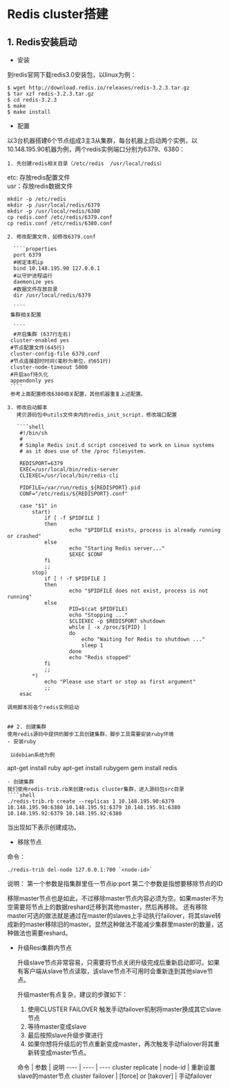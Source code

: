 # Redis cluster搭建

## 1. Redis安装启动
   - 安装

   到redis官网下载redis3.0安装包，以linux为例：
   ````shell
   $ wget http://download.redis.io/releases/redis-3.2.3.tar.gz
   $ tar xzf redis-3.2.3.tar.gz
   $ cd redis-3.2.3
   $ make
   $ make install
   ````
   - 配置

   以3台机器搭建6个节点组成3主3从集群，每台机器上启动两个实例，以10.148.195.90机器为例，两个redis实例端口分别为6379、6380：

    1. 先创建redis相关目录（/etc/redis  /usr/local/redis）    
   etc: 存放redis配置文件  
   usr：存放redis数据文件
   ````shell
   mkdir -p /etc/redis
   mkdir -p /usr/local/redis/6379
   mkdir -p /usr/local/redis/6380
   cp redis.conf /etc/redis/6379.conf
   cp redis.conf /etc/redis/6380.conf
   ````
    2. 修改配置文件，如修改6379.conf

      ````properties
      port 6379
      #绑定本机ip
      bind 10.148.195.90 127.0.0.1
      #以守护进程运行
      daemonize yes
      #数据文件存放目录
      dir /usr/local/redis/6379

      ````
     集群相关配置

      ````
      #开启集群 (637行左右)
     cluster-enabled yes
     #节点配置文件(645行)
     cluster-config-file 6379.conf
     #节点连接超时时间(毫秒为单位，约651行)
     cluster-node-timeout 5000
     #开启aof持久化
     appendonly yes
     ````
     参考上面配置修改6380相关配置，其他机器重复上述配置。

    3. 修改启动脚本
       拷贝源码包中utils文件夹内的redis_init_script，修改端口配置

       ````shell
        #!/bin/sh
        #
        # Simple Redis init.d script conceived to work on Linux systems
        # as it does use of the /proc filesystem.

        REDISPORT=6379
        EXEC=/usr/local/bin/redis-server
        CLIEXEC=/usr/local/bin/redis-cli

        PIDFILE=/var/run/redis_${REDISPORT}.pid
        CONF="/etc/redis/${REDISPORT}.conf"

        case "$1" in
            start)
                if [ -f $PIDFILE ]
                then
                        echo "$PIDFILE exists, process is already running or crashed"
                else
                        echo "Starting Redis server..."
                        $EXEC $CONF
                fi
                ;;
            stop)
                if [ ! -f $PIDFILE ]
                then
                        echo "$PIDFILE does not exist, process is not running"
                else
                        PID=$(cat $PIDFILE)
                        echo "Stopping ..."
                        $CLIEXEC -p $REDISPORT shutdown
                        while [ -x /proc/${PID} ]
                        do
                            echo "Waiting for Redis to shutdown ..."
                            sleep 1
                        done
                        echo "Redis stopped"
                fi
                ;;
            *)
                echo "Please use start or stop as first argument"
                ;;
        esac
   ````
   调用脚本将各个redis实例启动


 ## 2. 创建集群
   使用redis源码中提供的脚步工具创建集群，脚步工具需要安装ruby环境
   - 安装ruby

    以debian系统为例
   ````
   apt-get install ruby
   apt-get install rubygem
   gem install redis
   ````
   - 创建集群
   我们使用redis-trib.rb来创建redis cluster集群，进入源码包src目录
   ````shell
   ./redis-trib.rb create --replicas 1 10.148.195.90:6379 10.148.195.90:6380 10.148.195.91:6379 10.148.195.91:6380 10.148.195.92:6379 10.148.195.92:6380
   ````
   当出现如下表示创建成功。








- 移除节点

 命令：
 ````shell
 ./redis-trib del-node 127.0.0.1:700 `<node-id>`
 ````
 说明：
 第一个参数是指集群里任一节点ip:port
 第二个参数是指想要移除节点的ID

 移除master节点也是如此，不过移除master节点内容必须为空。如果master不为空需要将节点上的数据reshard迁移到其他master，然后再移除。
 还有移除master可选的做法就是通过在master的slaves上手动执行failover，将其slave转成新的master移除旧的master。显然这种做法不能减少集群里master的数量，这种做法也需要reshard。


- 升级Resi集群内节点

  升级slave节点非常容易，只需要将节点关闭升级完成后重新启动即可。如果有客户端从slave节点读取，该slave节点不可用时会重新连到其他slave节点。

  升级master有点复杂，建议的步骤如下：
  1. 使用CLUSTER FAILOVER 触发手动failover机制将master换成其它slave节点
  2. 等待master变成slave
  3. 最后按照slave升级步骤进行
  4. 如果你想将升级后的节点重新变成master，再次触发手动fialover将其重新转变成master节点。  


  命令 | 参数 | 说明
 ---- | ---- | ----
 cluster replicate | node-id | 重新设置slave的master节点
 cluster failover | [force] or [takover] | 手动failover
